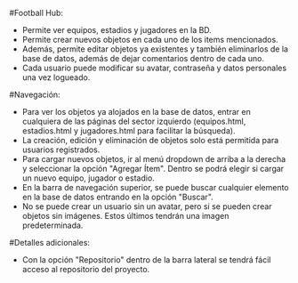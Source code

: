 #Football Hub:
- Permite ver equipos, estadios y jugadores en la BD.
- Permite crear nuevos objetos en cada uno de los items mencionados.
- Además, permite editar objetos ya existentes y también eliminarlos de la base de datos, además de dejar comentarios dentro de cada uno.
- Cada usuario puede modificar su avatar, contraseña y datos personales una vez logueado.

#Navegación:
- Para ver los objetos ya alojados en la base de datos, entrar en cualquiera de las páginas del sector izquierdo (equipos.html, estadios.html y jugadores.html para facilitar la búsqueda).
- La creación, edición y eliminación de objetos solo está permitida para usuarios registrados.
- Para cargar nuevos objetos, ir al menú dropdown de arriba a la derecha y seleccionar la opción "Agregar Ítem". Dentro se podrá elegir si cargar un nuevo equipo, jugador o estadio.
- En la barra de navegación superior, se puede buscar cualquier elemento en la base de datos entrando en la opción "Buscar".
- No se puede crear un usuario sin un avatar, pero si se pueden crear objetos sin imágenes. Estos últimos tendrán una imagen predeterminada.

#Detalles adicionales:
- Con la opción "Repositorio" dentro de la barra lateral se tendrá fácil acceso al repositorio del proyecto.